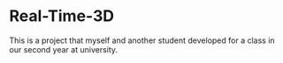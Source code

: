 # Real-Time-3D
This is a project that myself and another student developed for a class in our second year at university.
